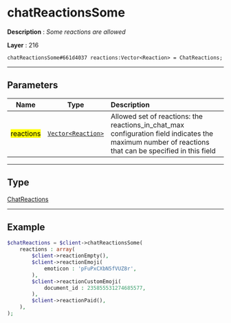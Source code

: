 # chatReactionsSome

**Description** : *Some reactions are allowed*

**Layer** : 216

```tl
chatReactionsSome#661d4037 reactions:Vector<Reaction> = ChatReactions;
```

---

## Parameters

| Name | Type | Description |
| :---: | :---: | :--- |
| <mark>reactions</mark> | [`Vector<Reaction>`](type/Reaction) | Allowed set of reactions: the reactions_in_chat_max configuration field indicates the maximum number of reactions that can be specified in this field |

---

## Type

[ChatReactions](type/ChatReactions)

---

## Example

```php
$chatReactions = $client->chatReactionsSome(
	reactions : array(
		$client->reactionEmpty(),
		$client->reactionEmoji(
			emoticon : 'pFuPxCXbN5fVUZ8r',
		),
		$client->reactionCustomEmoji(
			document_id : 235855531274685577,
		),
		$client->reactionPaid(),
	),
);
```
